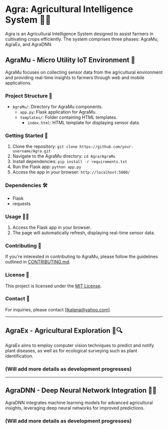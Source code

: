 # Agra: Agricultural Intelligence System 🌾🚜

Agra is an Agricultural Intelligence System designed to assist farmers in cultivating crops efficiently. The system comprises three phases: AgraMu, AgraEx, and AgraDNN.

## AgraMu - Micro Utility IoT Environment 🌱

AgraMu focuses on collecting sensor data from the agricultural environment and providing real-time insights to farmers through web and mobile applications.

### Project Structure 📁

- `AgraMu/`: Directory for AgraMu components.
  - `app.py`: Flask application for AgraMu.
  - `templates/`: Folder containing HTML templates.
    - `index.html`: HTML template for displaying sensor data.

### Getting Started 🚀

1. Clone the repository: `git clone https://github.com/your-username/Agra.git`
2. Navigate to the AgraMu directory: `cd Agra/AgraMu`
3. Install dependencies: `pip install -r requirements.txt`
4. Run the Flask app: `python app.py`
5. Access the app in your browser: `http://localhost:5000/`

### Dependencies 🛠️

- Flask
- requests

### Usage 👩‍🌾

1. Access the Flask app in your browser.
2. The page will automatically refresh, displaying real-time sensor data.

### Contributing 🤝

If you're interested in contributing to AgraMu, please follow the guidelines outlined in [CONTRIBUTING.md](CONTRIBUTING.md).

### License 📄

This project is licensed under the [MIT License](LICENSE).

### Contact 📧

For inquiries, please contact [lkalana@yahoo.com].

---

## AgraEx - Agricultural Exploration 🌱🔍

AgraEx aims to employ computer vision techniques to predict and notify plant diseases, as well as for ecological surveying such as plant identification.

### (Will add more details as development progresses)

---

## AgraDNN - Deep Neural Network Integration 🧠🌾

AgraDNN integrates machine learning models for advanced agricultural insights, leveraging deep neural networks for improved predictions.

### (Will add more details as development progresses)
